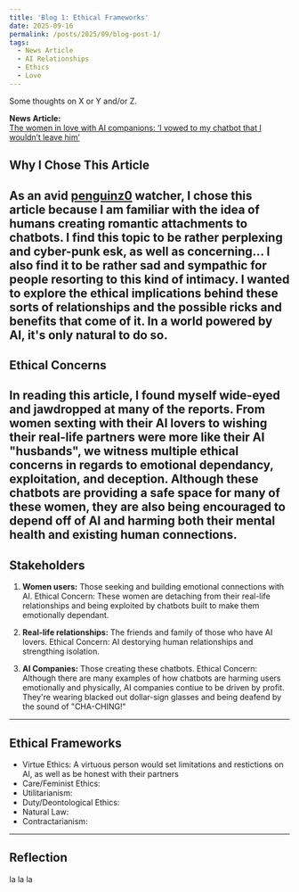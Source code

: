 ```yaml
---
title: 'Blog 1: Ethical Frameworks'
date: 2025-09-16
permalink: /posts/2025/09/blog-post-1/
tags:
  - News Article
  - AI Relationships
  - Ethics
  - Love
---
```


Some thoughts on X or Y and/or Z.

**News Article:**  
[The women in love with AI companions: ‘I vowed to my chatbot that I wouldn’t leave him’](https://www.theguardian.com/technology/2025/sep/09/ai-chatbot-love-relationships)

Why I Chose This Article
---
As an avid [penguinz0](https://www.youtube.com/@penguinz0) watcher, I chose this article because I am familiar with the idea of humans creating romantic attachments to chatbots. I find this topic to be rather perplexing and cyber-punk esk, as well as concerning... I also find it to be rather sad and sympathic for people resorting to this kind of intimacy. I wanted to explore the ethical implications behind these sorts of relationships and the possible ricks and benefits that come of it. In a world powered by AI, it's only natural to do so.
---
Ethical Concerns
---
In reading this article, I found myself wide-eyed and jawdropped at many of the reports. From women sexting with their AI lovers to wishing their real-life partners were more like their AI "husbands", we witness multiple ethical concerns in regards to emotional dependancy, exploitation, and deception. Although these chatbots are providing a safe space for many of these women, they are also being encouraged to depend off of AI and harming both their mental health and existing human connections.
---
Stakeholders
---
1. **Women users:** Those seeking and building emotional connections with AI. 
Ethical Concern: These women are detaching from their real-life relationships and being exploited by chatbots built to make them emotionally dependant.

2. **Real-life relationships:** The friends and family of those who have AI lovers. 
Ethical Concern: AI destorying human relationships and strengthing isolation.

3. **AI Companies:** Those creating these chatbots.
Ethical Concern: Although there are many examples of how chatbots are harming users emotionally and physically, AI companies contiue to be driven by profit. They're wearing blacked out dollar-sign glasses and being deafend by the sound of "CHA-CHING!"
---
Ethical Frameworks
---
- Virtue Ethics: A virtuous person would set limitations and restictions on AI, as well as be honest with their partners 
- Care/Feminist Ethics:
- Utilitarianism:
- Duty/Deontological Ethics:
- Natural Law:
- Contractarianism:
---
Reflection
---
la la la